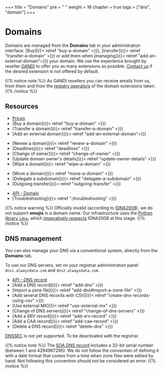 +++
title = "Domains"
pre = "<i class='fas fa-fw fa-server'></i> "
weight = 16
chapter = true
tags = ["dns", "domain"]
+++

# Domains

Domains are managed from the **Domains** tab in your administration interface. [Buy]({{< relref "buy-a-domain" >}}), [transfer]({{< relref "transfer-a-domain" >}}) or add them when [managing]({{< relref "add-an-external-domain">}}) your domain. We use the experience brought by reseller [GANDI](https://www.gandi.net/en) to offer you as many extensions as possible. [Contact us](https://admin.alwaysdata.com/support/add/) if the desired extension is not offered by default.

{{% notice note %}}
As GANDI resellers you can receive emails from us, from them and from the [registry operators](https://en.wikipedia.org/wiki/Domain_name_registry) of the domain extensions taken.
{{% /notice %}}

## Resources

- [Prices](https://www.alwaysdata.com/en/domains/#main)
- [Buy a domain]({{< relref "buy-a-domain" >}})
- [Transfer a domain]({{< relref "transfer-a-domain" >}})
- [Add an external domain]({{< relref "add-an-external-domain">}})
* [Renew a domain]({{< relref "renew-a-domain" >}})
* [Deadlines]({{< relref "deadlines" >}})
* [Change of owner]({{< relref "change-of-owner" >}})
* [Update domain owner's details]({{< relref "update-owner-details" >}})
* [Wipe a domain]({{< relref "wipe-a-domain" >}})
- [Move a domain]({{< relref "move-a-domain" >}})
- [Delegate a subdomain]({{< relref "delegate-a-subdomain" >}})
- [Outgoing transfer]({{< relref "outgoing-transfer" >}})
* [API - Domain](https://api.alwaysdata.com/v1/domain/doc/)
* [Troubleshooting]({{< relref "./troubleshooting" >}})

{{% notice warning %}}
Officially invalid (according to [IDNA2008](http://unicode.org/faq/idn.html)), we do not support **emojis** in a domain name. Our infrastructure uses the [Python library `idna`](https://github.com/kjd/idna), which [imperatively respects](https://github.com/kjd/idna/issues/18) IDNA2008 at this stage.
{{% /notice %}}

## DNS management

You can also manage your DNS via a conventional system, directly from the **Domains** tab.

To use our DNS servers, set on your registrar administration panel `dns1.alwaysdata.com` and `dns2.alwaysdata.com`.

- [API - DNS record](https://api.alwaysdata.com/v1/record/doc/)
- [Add a DNS record]({{< relref "add-dns" >}})
- [Import a zone file]({{< relref "add-dns#import-a-zone-file" >}})
- [Add several DNS records with CSV]({{< relref "create-dns-records-using-csv" >}})
- [Use external MX]({{< relref "use-external-mx" >}})
- [Change of DNS servers]({{< relref "change-of-dns-servers" >}})
- [Add a SRV record]({{< relref "add-srv-record" >}})
- [Add a CAA record]({{< relref "add-caa-record" >}})
- [Delete a DNS record]({{< relref "delete-dns" >}})

[DNSSEC](https://en.wikipedia.org/wiki/Domain_Name_System_Security_Extensions) is not yet supported. To be deactivated with the registrar.

{{% notice note %}}
The [SOA DNS record](https://en.wikipedia.org/wiki/SOA_record) includes a 32-bit serial number (between 1 and 4294967295). We do not follow the *convention* of defining it with a date format that comes from a time when zone files were edited by hand. Not following this convention *should not* be considered an error.
{{% /notice %}}
